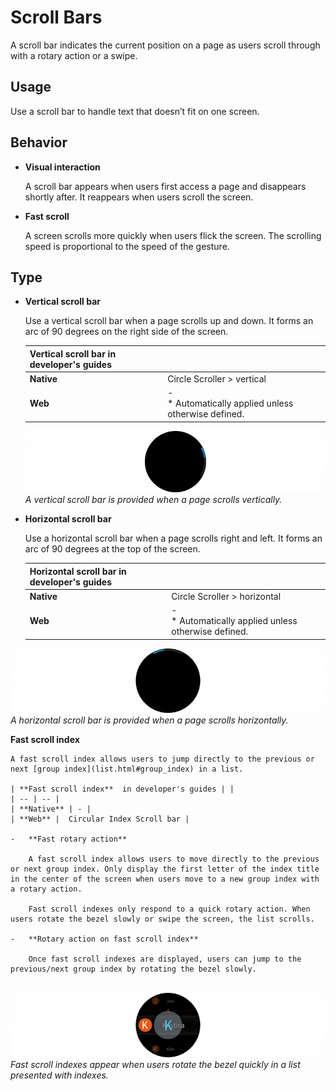# Scroll Bars

A scroll bar indicates the current position on a page as users scroll through with a rotary action or a swipe.

## Usage

Use a scroll bar to handle text that doesn’t fit on one screen.

## Behavior

-   **Visual interaction**

    A scroll bar appears when users first access a page and disappears shortly after. It reappears when users scroll the screen.

-   **Fast scroll**

    A screen scrolls more quickly when users flick the screen. The scrolling speed is proportional to the speed of the gesture.

## Type

-   **Vertical scroll bar**

    Use a vertical scroll bar when a page scrolls up and down. It forms an arc of 90 degrees on the right side of the screen.

    | **Vertical scroll bar** in developer's guides | |
    | -- | -- |
    | **Native** | Circle Scroller > vertical |
    | **Web** | -<br>\* Automatically applied unless otherwise defined. |

    ![](media/ui_components_10.13.3_1-850x174.png)  
    *A vertical scroll bar is provided when a page scrolls vertically.*

-   **Horizontal scroll bar**

    Use a horizontal scroll bar when a page scrolls right and left. It forms an arc of 90 degrees at the top of the screen.

    | **Horizontal scroll bar** in developer's guides | |
    | -- | -- |
    | **Native** | Circle Scroller > horizontal |
    | **Web** | -<br>\* Automatically applied unless otherwise defined. |

  ![](media/ui_components_10.13.3_2-850x174.png)  
    *A horizontal scroll bar is provided when a page scrolls horizontally.*

<a name="fast_scroll_index"></a>
    **Fast scroll index**

    A fast scroll index allows users to jump directly to the previous or next [group index](list.html#group_index) in a list.

    | **Fast scroll index**  in developer's guides | |
    | -- | -- |
    | **Native** | - |
    | **Web** |  Circular Index Scroll bar |

    -   **Fast rotary action**

        A fast scroll index allows users to move directly to the previous or next group index. Only display the first letter of the index title in the center of the screen when users move to a new group index with a rotary action.

        Fast scroll indexes only respond to a quick rotary action. When users rotate the bezel slowly or swipe the screen, the list scrolls.

    -   **Rotary action on fast scroll index**

        Once fast scroll indexes are displayed, users can jump to the previous/next group index by rotating the bezel slowly.

       ![](media/ui_components_10.13.3_3-850x174.png)  
*Fast scroll indexes appear when users rotate the bezel quickly in a list presented with indexes.*
